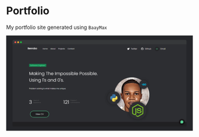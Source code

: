 # Portfolio

My portfolio site generated using `BaayMax`

<img src="https://github.com/Benrobo/baaymax-assets/blob/main/app.png?raw=true">

